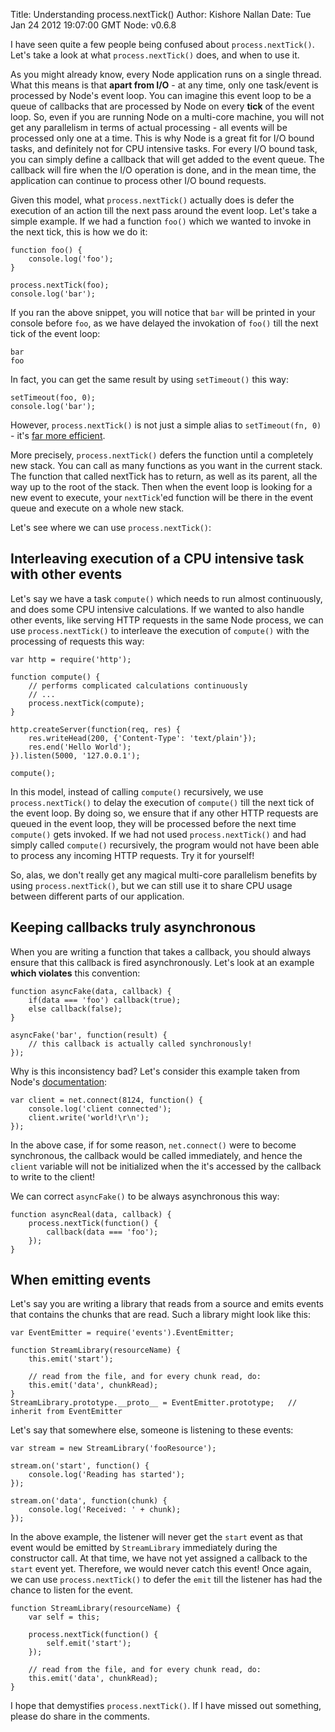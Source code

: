 Title: Understanding process.nextTick()
Author: Kishore Nallan
Date: Tue Jan 24 2012 19:07:00 GMT
Node: v0.6.8

I have seen quite a few people being confused about `process.nextTick()`. Let's take a look at what `process.nextTick()` does, and when to use it.

As you might already know, every Node application runs on a single thread. What this means is that **apart from I/O** - at any time, only one task/event is processed by Node's event loop. You can imagine this event loop to be a queue of callbacks that are processed by Node on every **tick** of the event loop. So, even if you are running Node on a multi-core machine, you will not get any parallelism in terms of actual processing - all events will be processed only one at a time. This is why Node is a great fit for I/O bound tasks, and definitely not for CPU intensive tasks. For every I/O bound task, you can simply define a callback that will get added to the event queue. The callback will fire when the I/O operation is done, and in the mean time, the application can continue to process other I/O bound requests. 

Given this model, what `process.nextTick()` actually does is defer the execution of an action till the next pass around the event loop. Let's take a simple example. If we had a function `foo()` which we wanted to invoke in the next tick, this is how we do it:

	function foo() {
		console.log('foo');
	}
	
	process.nextTick(foo);
	console.log('bar');

If you ran the above snippet, you will notice that `bar` will be printed in your console before `foo`, as we have delayed the invokation of `foo()` till the next tick of the event loop:

	bar
	foo

In fact, you can get the same result by using `setTimeout()` this way:

	setTimeout(foo, 0);
	console.log('bar');

However, `process.nextTick()` is not just a simple alias to `setTimeout(fn, 0)` - it's [far more efficient](https://gist.github.com/1257394).

More precisely, `process.nextTick()` defers the function until a completely new stack.  You can call as many functions as you want in the current stack.  The function that called nextTick has to return, as well as its parent, all the way up to the root of the stack.  Then when the event loop is looking for a new event to execute, your `nextTick`'ed function will be there in the event queue and execute on a whole new stack.

Let's see where we can use `process.nextTick()`:

## Interleaving execution of a CPU intensive task with other events

Let's say we have a task `compute()` which needs to run almost continuously, and does some CPU intensive calculations. If we wanted to also handle other events, like serving HTTP requests in the same Node process, we can use `process.nextTick()` to interleave the execution of `compute()` with the processing of requests this way:

	var http = require('http');

	function compute() {
		// performs complicated calculations continuously
		// ...
		process.nextTick(compute);
	}

	http.createServer(function(req, res) {
 		res.writeHead(200, {'Content-Type': 'text/plain'});
 		res.end('Hello World');
	}).listen(5000, '127.0.0.1');

	compute();

In this model, instead of calling `compute()` recursively, we use `process.nextTick()` to delay the execution of `compute()` till the next tick of the event loop. By doing so, we ensure that if any other HTTP requests are queued in the event loop, they will be processed before the next time `compute()` gets invoked. If we had not used `process.nextTick()` and had simply called `compute()` recursively, the program would not have been able to process any incoming HTTP requests. Try it for yourself!

So, alas, we don't really get any magical multi-core parallelism benefits by using `process.nextTick()`, but we can still use it to share CPU usage between different parts of our application.

## Keeping callbacks truly asynchronous

When you are writing a function that takes a callback, you should always ensure that this callback is fired asynchronously. Let's look at an example **which violates** this convention:

	function asyncFake(data, callback) {		
		if(data === 'foo') callback(true);
		else callback(false);
	}

	asyncFake('bar', function(result) {
		// this callback is actually called synchronously!
	});


Why is this inconsistency bad? Let's consider this example taken from Node's [documentation](http://nodejs.org/docs/latest/api/net.html#net.createConnection):

	var client = net.connect(8124, function() { 
		console.log('client connected');
		client.write('world!\r\n');
	});

In the above case, if for some reason, `net.connect()` were to become synchronous, the callback would be called immediately, and hence the `client` variable will not be initialized when the it's accessed by the callback to write to the client! 

We can correct `asyncFake()` to be always asynchronous this way:

	function asyncReal(data, callback) {
		process.nextTick(function() {
			callback(data === 'foo');		
		});
	}

## When emitting events

Let's say you are writing a library that reads from a source and emits events that contains the chunks that are read. Such a library might look like this:
	
	var EventEmitter = require('events').EventEmitter;

	function StreamLibrary(resourceName) { 
		this.emit('start');
				
		// read from the file, and for every chunk read, do:		
		this.emit('data', chunkRead);		
	}
	StreamLibrary.prototype.__proto__ = EventEmitter.prototype;   // inherit from EventEmitter

Let's say that somewhere else, someone is listening to these events:

	var stream = new StreamLibrary('fooResource');

	stream.on('start', function() {
		console.log('Reading has started');
	});

	stream.on('data', function(chunk) {
		console.log('Received: ' + chunk);
	});

In the above example, the listener will never get the `start` event as that event would be emitted by `StreamLibrary` immediately during the constructor call. At that time, we have not yet assigned a callback to the `start` event yet. Therefore, we would never catch this event! Once again, we can use `process.nextTick()` to defer the `emit` till the listener has had the chance to listen for the event.

	
	function StreamLibrary(resourceName) { 		
		var self = this;
		
		process.nextTick(function() {
			self.emit('start');
		});
				
		// read from the file, and for every chunk read, do:		
		this.emit('data', chunkRead);		
	}
	
I hope that demystifies `process.nextTick()`. If I have missed out something, please do share in the comments.

